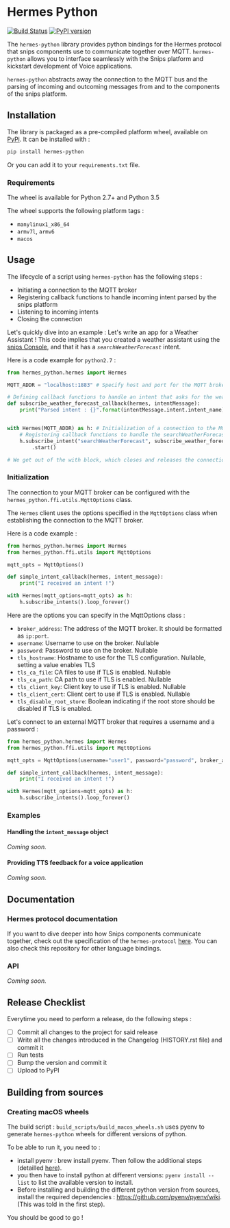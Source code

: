 # Hermes Python 
[![Build Status](https://travis-ci.org/snipsco/hermes-protocol.svg)](https://travis-ci.org/snipsco/hermes-protocol)
[![PyPI version](https://badge.fury.io/py/hermes-python.svg)](https://badge.fury.io/py/hermes-python)

The `hermes-python` library provides python bindings for the Hermes protocol that snips components use to communicate together over MQTT.
`hermes-python` allows you to interface seamlessly with the Snips platform and kickstart development of Voice applications. 

`hermes-python` abstracts away the connection to the MQTT bus and the parsing of incoming and outcoming messages from and to the components of the snips platform. 

## Installation 
The library is packaged as a pre-compiled platform wheel, available on [PyPi](https://pypi.org/project/hermes-python/).
It can be installed with : 
```bash
pip install hermes-python
```

Or you can add it to your `requirements.txt` file. 

### Requirements 
The wheel is available for Python 2.7+ and Python 3.5

The wheel supports the following platform tags : 
- `manylinux1_x86_64`
- `armv7l`, `armv6`
- `macos`

## Usage 

The lifecycle of a script using `hermes-python` has the following steps : 
- Initiating a connection to the MQTT broker
- Registering callback functions to handle incoming intent parsed by the snips platform
- Listening to incoming intents
- Closing the connection  

Let's quickly dive into an example : Let's write an app for a Weather Assistant ! 
This code implies that you created a weather assistant using the [snips Console](https://console.snips.ai), and that it has a *`searchWeatherForecast`* intent. 

Here is a code example for `python2.7` : 

```python
from hermes_python.hermes import Hermes

MQTT_ADDR = "localhost:1883" # Specify host and port for the MQTT broker 

# Defining callback functions to handle an intent that asks for the weather.
def subscribe_weather_forecast_callback(hermes, intentMessage):
    print("Parsed intent : {}".format(intentMessage.intent.intent_name))


with Hermes(MQTT_ADDR) as h: # Initialization of a connection to the MQTT broker
    # Registering callback functions to handle the searchWeatherForecast intent
    h.subscribe_intent("searchWeatherForecast", subscribe_weather_forecast_callback)\
        .start()

# We get out of the with block, which closes and releases the connection. 

```

### Initialization
The connection to your MQTT broker can be configured with the `hermes_python.ffi.utils.MqttOptions` class.

The `Hermes` client uses the options specified in the `MqttOptions` class when establishing the connection to the MQTT broker. 

Here is a code example : 
```python
from hermes_python.hermes import Hermes
from hermes_python.ffi.utils import MqttOptions

mqtt_opts = MqttOptions()

def simple_intent_callback(hermes, intent_message):
    print("I received an intent !")

with Hermes(mqtt_options=mqtt_opts) as h:
    h.subscribe_intents().loop_forever()

```

Here are the options you can specify in the MqttOptions class : 
- `broker_address`: The address of the MQTT broker. It should be formatted as `ip:port`. 
- `username`: Username to use on the broker. Nullable
- `password`: Password to use on the broker. Nullable
- `tls_hostname`: Hostname to use for the TLS configuration. Nullable, setting a value enables TLS
- `tls_ca_file`: CA files to use if TLS is enabled. Nullable
- `tls_ca_path`: CA path to use if TLS is enabled. Nullable
- `tls_client_key`: Client key to use if TLS is enabled. Nullable
- `tls_client_cert`: Client cert to use if TLS is enabled. Nullable
- `tls_disable_root_store`: Boolean indicating if the root store should be disabled if TLS is enabled.

Let's connect to an external MQTT broker that requires a username and a password :  

```python
from hermes_python.hermes import Hermes
from hermes_python.ffi.utils import MqttOptions

mqtt_opts = MqttOptions(username="user1", password="password", broker_address="my-mqtt-broker.com:18852")

def simple_intent_callback(hermes, intent_message):
    print("I received an intent !")

with Hermes(mqtt_options=mqtt_opts) as h:
    h.subscribe_intents().loop_forever()

```

### Examples 
#### Handling the `intent_message` object
*Coming soon.*

#### Providing TTS feedback for a voice application 
*Coming soon.*

## Documentation
### Hermes protocol documentation 
If you want to dive deeper into how Snips components communicate together, check out the specification of the `hermes-protocol` [here](https://docs.snips.ai/ressources/hermes-protocol). 
You can also check this repository for other language bindings. 

### API
*Coming soon.*

## Release Checklist 

Everytime you need to perform a release, do the following steps : 
- [ ] Commit all changes to the project for said release
- [ ] Write all the changes introduced in the Changelog (HISTORY.rst file) and commit it
- [ ] Run tests
- [ ] Bump the version and commit it
- [ ] Upload to PyPI

## Building from sources
### Creating macOS wheels
The build script : `build_scripts/build_macos_wheels.sh` uses pyenv to generate `hermes-python` wheels for different versions of python. 

To be able to run it, you need to : 
- install pyenv : brew install pyenv. Then follow the additional steps (detailled [here](https://github.com/pyenv/pyenv#basic-github-checkout)). 
- you then have to install python at different versions:  `pyenv install --list` to list the available version to install.
- Before installing and building the different python version from sources, install the required dependencies : https://github.com/pyenv/pyenv/wiki. (This was told in the first step). 

You should be good to go ! 

